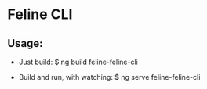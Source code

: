 # Feline CLI

## Usage:

* Just build:
    $ ng build feline-feline-cli

* Build and run, with watching:
    $ ng serve feline-feline-cli
